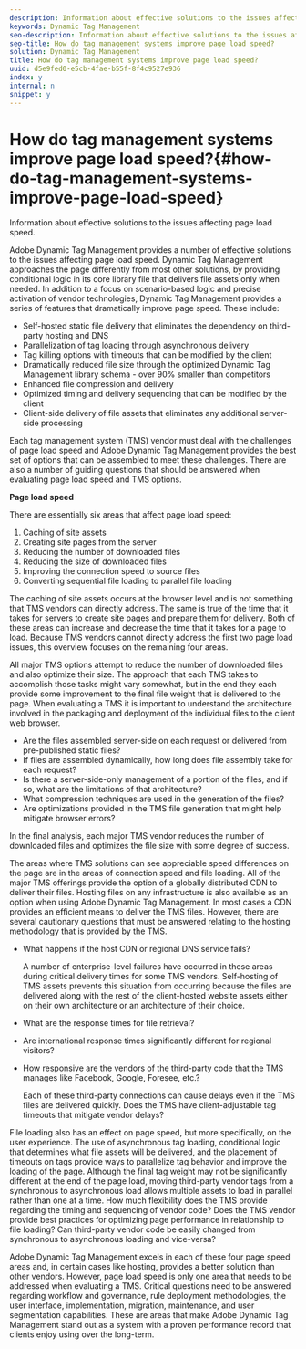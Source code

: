 ```yaml
---
description: Information about effective solutions to the issues affecting page load speed.
keywords: Dynamic Tag Management
seo-description: Information about effective solutions to the issues affecting page load speed.
seo-title: How do tag management systems improve page load speed?
solution: Dynamic Tag Management
title: How do tag management systems improve page load speed?
uuid: d5e9fed0-e5cb-4fae-b55f-8f4c9527e936
index: y
internal: n
snippet: y
---
```


# How do tag management systems improve page load speed?{#how-do-tag-management-systems-improve-page-load-speed}

Information about effective solutions to the issues affecting page load speed.

 Adobe Dynamic Tag Management provides a number of effective solutions to the issues affecting page load speed. Dynamic Tag Management approaches the page differently from most other solutions, by providing conditional logic in its core library file that delivers file assets only when needed. In addition to a focus on scenario-based logic and precise activation of vendor technologies, Dynamic Tag Management provides a series of features that dramatically improve page speed. These include:

* Self-hosted static file delivery that eliminates the dependency on third-party hosting and DNS 
* Parallelization of tag loading through asynchronous delivery 
* Tag killing options with timeouts that can be modified by the client 
* Dramatically reduced file size through the optimized Dynamic Tag Management library schema - over 90% smaller than competitors 
* Enhanced file compression and delivery 
* Optimized timing and delivery sequencing that can be modified by the client 
* Client-side delivery of file assets that eliminates any additional server-side processing

Each tag management system (TMS) vendor must deal with the challenges of page load speed and Adobe Dynamic Tag Management provides the best set of options that can be assembled to meet these challenges. There are also a number of guiding questions that should be answered when evaluating page load speed and TMS options.

**Page load speed**

There are essentially six areas that affect page load speed:

1. Caching of site assets 
1. Creating site pages from the server 
1. Reducing the number of downloaded files 
1. Reducing the size of downloaded files 
1. Improving the connection speed to source files 
1. Converting sequential file loading to parallel file loading

The caching of site assets occurs at the browser level and is not something that TMS vendors can directly address. The same is true of the time that it takes for servers to create site pages and prepare them for delivery. Both of these areas can increase and decrease the time that it takes for a page to load. Because TMS vendors cannot directly address the first two page load issues, this overview focuses on the remaining four areas.

All major TMS options attempt to reduce the number of downloaded files and also optimize their size. The approach that each TMS takes to accomplish those tasks might vary somewhat, but in the end they each provide some improvement to the final file weight that is delivered to the page. When evaluating a TMS it is important to understand the architecture involved in the packaging and deployment of the individual files to the client web browser.

* Are the files assembled server-side on each request or delivered from pre-published static files? 
* If files are assembled dynamically, how long does file assembly take for each request? 
* Is there a server-side-only management of a portion of the files, and if so, what are the limitations of that architecture? 
* What compression techniques are used in the generation of the files? 
* Are optimizations provided in the TMS file generation that might help mitigate browser errors?

In the final analysis, each major TMS vendor reduces the number of downloaded files and optimizes the file size with some degree of success.

The areas where TMS solutions can see appreciable speed differences on the page are in the areas of connection speed and file loading. All of the major TMS offerings provide the option of a globally distributed CDN to deliver their files. Hosting files on any infrastructure is also available as an option when using Adobe Dynamic Tag Management. In most cases a CDN provides an efficient means to deliver the TMS files. However, there are several cautionary questions that must be answered relating to the hosting methodology that is provided by the TMS.

* What happens if the host CDN or regional DNS service fails?

  A number of enterprise-level failures have occurred in these areas during critical delivery times for some TMS vendors. Self-hosting of TMS assets prevents this situation from occurring because the files are delivered along with the rest of the client-hosted website assets either on their own architecture or an architecture of their choice. 
* What are the response times for file retrieval? 
* Are international response times significantly different for regional visitors? 
* How responsive are the vendors of the third-party code that the TMS manages like Facebook, Google, Foresee, etc.?

  Each of these third-party connections can cause delays even if the TMS files are delivered quickly. Does the TMS have client-adjustable tag timeouts that mitigate vendor delays?

File loading also has an effect on page speed, but more specifically, on the user experience. The use of asynchronous tag loading, conditional logic that determines what file assets will be delivered, and the placement of timeouts on tags provide ways to parallelize tag behavior and improve the loading of the page. Although the final tag weight may not be significantly different at the end of the page load, moving third-party vendor tags from a synchronous to asynchronous load allows multiple assets to load in parallel rather than one at a time. How much flexibility does the TMS provide regarding the timing and sequencing of vendor code? Does the TMS vendor provide best practices for optimizing page performance in relationship to file loading? Can third-party vendor code be easily changed from synchronous to asynchronous loading and vice-versa?

Adobe Dynamic Tag Management excels in each of these four page speed areas and, in certain cases like hosting, provides a better solution than other vendors. However, page load speed is only one area that needs to be addressed when evaluating a TMS. Critical questions need to be answered regarding workflow and governance, rule deployment methodologies, the user interface, implementation, migration, maintenance, and user segmentation capabilities. These are areas that make Adobe Dynamic Tag Management stand out as a system with a proven performance record that clients enjoy using over the long-term. 
